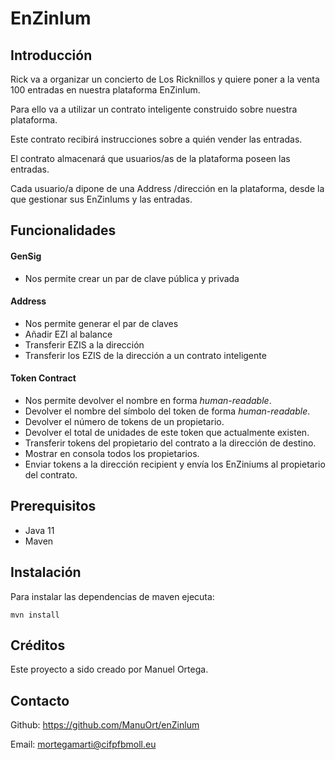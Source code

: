 #  EnZinlum
## Introducción
Rick va a organizar un concierto de Los Ricknillos y quiere poner a la venta 100 entradas en nuestra plataforma EnZinIum.

Para ello va a utilizar un contrato inteligente construido sobre nuestra plataforma.

Este contrato recibirá instrucciones sobre a quién vender las entradas.

El contrato almacenará que usuarios/as de la plataforma poseen las entradas.

Cada usuario/a dipone de una Address /dirección en la plataforma, desde la que gestionar sus EnZinIums y las entradas.

## Funcionalidades

#### GenSig
- Nos permite crear un par de clave pública y privada


#### Address
- Nos permite generar el par de claves
- Añadir EZI al balance
- Transferir EZIS a la dirección
- Transferir los EZIS de la dirección a un contrato inteligente


#### Token Contract
- Nos permite devolver el nombre en forma _human-readable_.
- Devolver el nombre del símbolo del token de forma _human-readable_.
- Devolver el número de tokens de un propietario.
- Devolver el total de unidades de este token que actualmente existen.
- Transferir tokens del propietario del contrato a la dirección de destino.
- Mostrar en consola todos los propietarios.
- Enviar tokens a la dirección recipient y envía los EnZiniums al propietario del contrato.

## Prerequisitos
- Java 11
- Maven


## Instalación

Para instalar las dependencias de maven ejecuta:
```
mvn install
```

## Créditos

Este proyecto a sido creado por Manuel Ortega.

## Contacto
Github: https://github.com/ManuOrt/enZinlum

Email: mortegamarti@cifpfbmoll.eu


